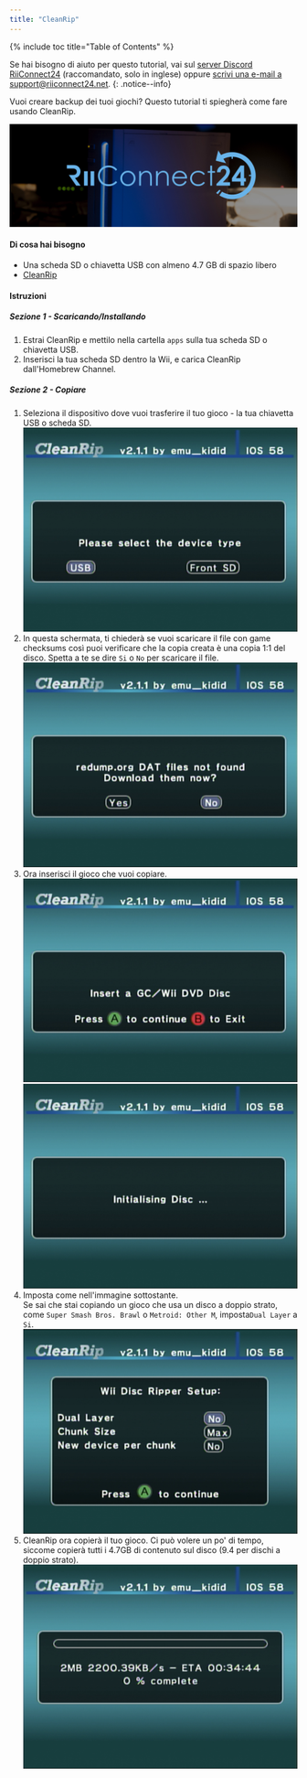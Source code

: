 ```yaml
---
title: "CleanRip"
---
```


{% include toc title="Table of Contents" %}

Se hai bisogno di aiuto per questo tutorial, vai sul [server Discord RiiConnect24](https://discord.gg/b4Y7jfD) (raccomandato, solo in inglese) oppure [scrivi una e-mail a support@riiconnect24.net](mailto:support@riiconnect24.net).
{: .notice--info}

Vuoi creare backup dei tuoi giochi? Questo tutorial ti spiegherà come fare usando CleanRip.

![RiiConnect24 Logo](/images/WiiRC24Logo.jpg)

#### Di cosa hai bisogno

* Una scheda SD o chiavetta USB con almeno 4.7 GB di spazio libero
* [CleanRip](https://github.com/emukidid/cleanrip/releases/latest)

#### Istruzioni

##### Sezione 1 - Scaricando/Installando

1. Estrai CleanRip e mettilo nella cartella `apps` sulla tua scheda SD o chiavetta USB.
1. Inserisci la tua scheda SD dentro la Wii, e carica CleanRip dall'Homebrew Channel.

##### Sezione 2 - Copiare

1. Seleziona il dispositivo dove vuoi trasferire il tuo gioco - la tua chiavetta USB o scheda SD. ![Tipo di dispositivo](/images/CleanRip/2.png)
1. In questa schermata, ti chiederà se vuoi scaricare il file con game checksums così puoi verificare che la copia creata è una copia 1:1 del disco. Spetta a te se dire `Si` o `No` per scaricare il file. ![DAT](/images/CleanRip/3.png)
1. Ora inserisci il gioco che vuoi copiare. ![DVD](/images/CleanRip/4.png) ![Inizializzazione Disco](/images/CleanRip/5.png)
1. Imposta come nell'immagine sottostante.<br>Se sai che stai copiando un gioco che usa un disco a doppio strato, come `Super Smash Bros. Brawl` o `Metroid: Other M`, imposta`Dual Layer` a `Si`. ![Impostazioni](/images/CleanRip/6.png)
1. CleanRip ora copierà il tuo gioco. Ci può volere un po' di tempo, siccome copierà tutti i 4.7GB di contenuto sul disco (9.4 per dischi a doppio strato). ![Copiando](/images/CleanRip/7.png)
